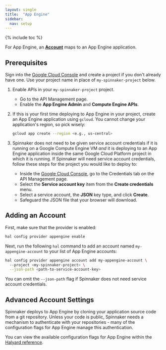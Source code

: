 ```yaml
---
layout: single
title:  "App Engine"
sidebar:
  nav: setup
---
```


{% include toc %}

For App Engine, an [__Account__](/setup/providers/overview#accounts) maps to an App Engine application.

## Prerequisites

Sign into the [Google Cloud Console](https://console.cloud.google.com) and create a project if you don't already have one.
Use your project name in place of `my-spinnaker-project` below.

1. Enable APIs in your <code>my-spinnaker-project</code> project.
    * Go to the API Management page.
    * Enable the **App Engine Admin** and **Compute Engine APIs**.

2. If this is your first time deploying to App Engine in your project, create an App Engine application using 
   `gcloud`. You cannot change your application's region, so pick wisely:

   ```bash
   gcloud app create --region <e.g., us-central>
   ```
3. Spinnaker does not need to be given service account credentials if it is running on a Google Compute Engine VM _and_
   it is deploying to an App Engine application inside the same Google Cloud Platform project in which it is running. If Spinnaker
   will need service account credentials, follow these steps for the project you would like to deploy to:
    * Inside the [Google Cloud Console](https://console.cloud.google.com), go to the Credentials tab
     on the API Management page.
    * Select the **Service account key** item from the **Create credentials** menu.
    * Select a service account, the **JSON** key type, and click **Create**.
    * Safeguard the JSON file that your browser will download.

## Adding an Account

First, make sure that the provider is enabled:

```bash
hal config provider appengine enable
```

Next, run the following `hal` command to add an account named `my-appengine-account` to your list of App Engine accounts:

```bash
hal config provider appengine account add my-appengine-account \ 
  --project <my-spinnaker-project> \
  --json-path <path-to-service-account-key>
```

You can omit the `--json-path` flag if Spinnaker does not need service account credentials.

## Advanced Account Settings

Spinnaker deploys to App Engine by cloning your application source code from a git repository. Unless your code 
is public, Spinnaker needs a mechanism to authenticate with your repositories - many of the configuration flags for 
App Engine manage this authentication. 

You can view the available configuration flags for App Engine within the 
[Halyard reference](https://github.com/spinnaker/halyard/blob/master/docs/commands.md#hal-config-provider-appengine-account-add).


